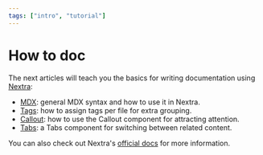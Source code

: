 ```yaml
---
tags: ["intro", "tutorial"]
---
```


# How to doc

The next articles will teach you the basics for writing documentation using
[Nextra](https://nextra.site/):

- [MDX](/how-to-doc/mdx): general MDX syntax and how to use it in Nextra.
- [Tags](/how-to-doc/tags): how to assign tags per file for extra grouping.
- [Callout](/how-to-doc/callout): how to use the Callout component for
  attracting attention.
- [Tabs](/how-to-doc/tabs): a Tabs component for switching between related
  content.

You can also check out Nextra's [official docs](https://nextra.site/docs) for
more information.

